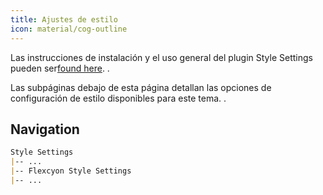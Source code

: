 ```yaml
---
title: Ajustes de estilo
icon: material/cog-outline
---
```


Las instrucciones de instalación y el uso general del plugin Style Settings pueden
ser[found here](https://github.com/mgmeyers/obsidian-style-settings).
.

Las subpáginas debajo de esta página detallan las opciones de configuración de estilo disponibles para
este tema.
.

## Navigation

```md
Style Settings
|-- ...
|-- Flexcyon Style Settings
|-- ...
```
